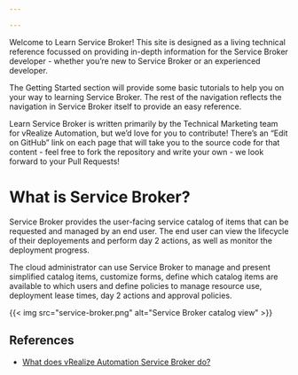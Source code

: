 ```yaml
---

---
```


Welcome to Learn Service Broker! This site is designed as a living technical reference focussed on providing in-depth information for the Service Broker developer - whether you’re new to Service Broker or an experienced developer.

The Getting Started section will provide some basic tutorials to help you on your way to learning Service Broker. The rest of the navigation reflects the navigation in Service Broker itself to provide an easy reference.

Learn Service Broker is written primarily by the Technical Marketing team for vRealize Automation, but we’d love for you to contribute! There’s an “Edit on GitHub” link on each page that will take you to the source code for that content - feel free to fork the repository and write your own - we look forward to your Pull Requests!

# What is Service Broker?

Service Broker provides the user-facing service catalog of items that can be requested and managed by an end user. The end user can view the lifecycle of their deployements and perform day 2 actions, as well as monitor the deployment progress.

The cloud administrator can use Service Broker to manage and present simplified catalog items, customize forms, define which catalog items are available to which users and define policies to manage resource use, deployment lease times, day 2 actions and approval policies.

{{< img src="service-broker.png" alt="Service Broker catalog view" >}}

## References
* [What does vRealize Automation Service Broker do?](https://docs.vmware.com/en/vRealize-Automation/8.4/Getting-Started-Service-Broker/GUID-F9315E52-2106-4C8D-9AE6-FDDC505FD1B3.html)